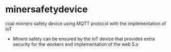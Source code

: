 # minersafetydevice
coal minners safety device using MQTT protocol with the implementation of IoT
* Miners safety can be ensured by the IoT      device that provides extra security for the workers and implementation of the web 5.o